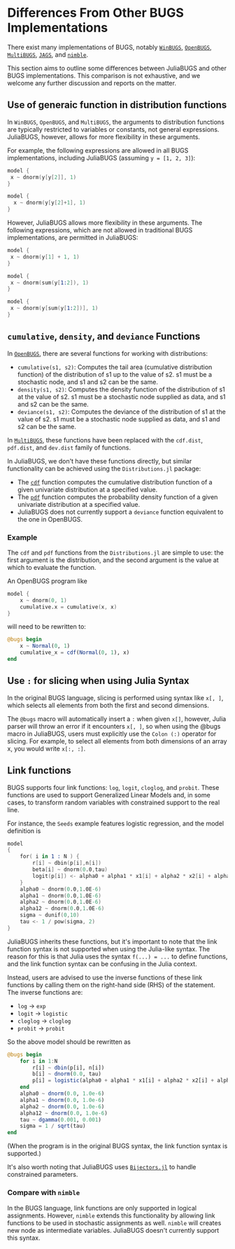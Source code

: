 # Differences From Other BUGS Implementations

There exist many implementations of BUGS, notably [`WinBUGS`](https://www.mrc-bsu.cam.ac.uk/software/), [`OpenBUGS`](https://chjackson.github.io/openbugsdoc/Manuals/ModelSpecification.html), [`MultiBUGS`](https://www.multibugs.org/documentation/latest/), [`JAGS`](https://mcmc-jags.sourceforge.io/), and [`nimble`](https://r-nimble.org/).

This section aims to outline some differences between JuliaBUGS and other BUGS implementations.
This comparison is not exhaustive, and we welcome any further discussion and reports on the matter.

## Use of generaic function in distribution functions

In `WinBUGS`, `OpenBUGS`, and `MultiBUGS`, the arguments to distribution functions are typically restricted to variables or constants, not general expressions. JuliaBUGS, however, allows for more flexibility in these arguments.

For example, the following expressions are allowed in all BUGS implementations, including JuliaBUGS (assuming `y = [1, 2, 3]`):

```S
model {
 x ~ dnorm(y[y[2]], 1)
}

model {
  x ~ dnorm(y[y[2]+1], 1)
}
```

However, JuliaBUGS allows more flexibility in these arguments. The following expressions, which are not allowed in traditional BUGS implementations, are permitted in JuliaBUGS:

```S
model {
 x ~ dnorm(y[1] + 1, 1)
}

model {
 x ~ dnorm(sum(y[1:2]), 1)
}

model {
 x ~ dnorm(y[sum(y[1:2])], 1)
}
```

## `cumulative`, `density`, and `deviance` Functions

In [`OpenBUGS`](https://chjackson.github.io/openbugsdoc/Manuals/ModelSpecification.html), there are several functions for working with distributions:

* `cumulative(s1, s2)`: Computes the tail area (cumulative distribution function) of the distribution of s1 up to the value of s2. s1 must be a stochastic node, and s1 and s2 can be the same.
* `density(s1, s2)`: Computes the density function of the distribution of s1 at the value of s2. s1 must be a stochastic node supplied as data, and s1 and s2 can be the same.
* `deviance(s1, s2)`: Computes the deviance of the distribution of s1 at the value of s2. s1 must be a stochastic node supplied as data, and s1 and s2 can be the same.

In [`MultiBUGS`](https://www.multibugs.org/documentation/latest/Functions.html), these functions have been replaced with the `cdf.dist`, `pdf.dist`, and `dev.dist` family of functions.

In JuliaBUGS, we don't have these functions directly, but similar functionality can be achieved using the `Distributions.jl` package:

* The [`cdf`](https://juliastats.org/Distributions.jl/latest/univariate/#Distributions.cdf-Tuple{UnivariateDistribution,%20Real}) function computes the cumulative distribution function of a given univariate distribution at a specified value.
* The [`pdf`](https://juliastats.org/Distributions.jl/latest/univariate/#Distributions.pdf-Tuple{UnivariateDistribution,%20Real}) function computes the probability density function of a given univariate distribution at a specified value.
* JuliaBUGS does not currently support a `deviance` function equivalent to the one in OpenBUGS.

### Example

The `cdf` and `pdf` functions from the `Distributions.jl` are simple to use: the first argument is the distribution, and the second argument is the value at which to evaluate the function.

An OpenBUGS program like

```S
model {
    x ~ dnorm(0, 1)
    cumulative.x = cumulative(x, x)
}
```

will need to be rewritten to:

```julia
@bugs begin
    x ~ Normal(0, 1)
    cumulative_x = cdf(Normal(0, 1), x)
end
```

## Use `:` for slicing when using Julia Syntax

In the original BUGS language, slicing is performed using syntax like `x[, ]`, which selects all elements from both the first and second dimensions.

The `@bugs` macro will automatically insert a `:` when given `x[]`, however, Julia parser will throw an error if it encounters `x[, ]`, so when using the @bugs macro in JuliaBUGS, users must explicitly use the `Colon (:)` operator for slicing. For example, to select all elements from both dimensions of an array x, you would write `x[:, :]`.

## Link functions

BUGS supports four link functions: `log`, `logit`, `cloglog`, and `probit`. These functions are used to support Generalized Linear Models and, in some cases, to transform random variables with constrained support to the real line.

For instance, the `Seeds` example features logistic regression, and the model definition is

```S
model
{
    for( i in 1 : N ) {
        r[i] ~ dbin(p[i],n[i])
        beta[i] ~ dnorm(0.0,tau)
        logit(p[i]) <- alpha0 + alpha1 * x1[i] + alpha2 * x2[i] + alpha12 * x1[i] * x2[i] + beta[i]
    }
    alpha0 ~ dnorm(0.0,1.0E-6)
    alpha1 ~ dnorm(0.0,1.0E-6)
    alpha2 ~ dnorm(0.0,1.0E-6)
    alpha12 ~ dnorm(0.0,1.0E-6)
    sigma ~ dunif(0,10)
    tau <- 1 / pow(sigma, 2)
}
```

JuliaBUGS inherits these functions, but it's important to note that the link function syntax is not supported when using the Julia-like syntax. The reason for this is that Julia uses the syntax `f(...) = ...` to define functions, and the link function syntax can be confusing in the Julia context.

Instead, users are advised to use the inverse functions of these link functions by calling them on the right-hand side (RHS) of the statement. The inverse functions are:

* `log` → `exp`
* `logit` → `logistic`
* `cloglog` → `cloglog`
* `probit` → `probit`

So the above model should be rewritten as

```julia
@bugs begin
    for i in 1:N
        r[i] ~ dbin(p[i], n[i])
        b[i] ~ dnorm(0.0, tau)
        p[i] = logistic(alpha0 + alpha1 * x1[i] + alpha2 * x2[i] + alpha12 * x1[i] * x2[i] + b[i])
    end
    alpha0 ~ dnorm(0.0, 1.0e-6)
    alpha1 ~ dnorm(0.0, 1.0e-6)
    alpha2 ~ dnorm(0.0, 1.0e-6)
    alpha12 ~ dnorm(0.0, 1.0e-6)
    tau ~ dgamma(0.001, 0.001)
    sigma = 1 / sqrt(tau)
end
```

(When the program is in the original BUGS syntax, the link function syntax is supported.)

It's also worth noting that JuliaBUGS uses [`Bijectors.jl`](https://turinglang.org/Bijectors.jl/dev/) to handle constrained parameters.

### Compare with `nimble`

In the BUGS language, link functions are only supported in logical assignments. However, `nimble` extends this functionality by allowing link functions to be used in stochastic assignments as well. `nimble` will creates new node as intermediate variables. JuliaBUGS doesn't currently support this syntax.
